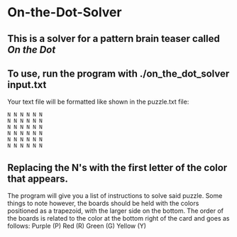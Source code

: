 # On-the-Dot-Solver
This is a solver for a pattern brain teaser called *On the Dot*
---
To use, run the program with ./on_the_dot_solver input.txt
---
Your text file will be formatted like shown in the puzzle.txt file:

    N N N N N N
    N N N N N N
    N N N N N N
    N N N N N N
    N N N N N N
    N N N N N N

Replacing the N's with the first letter of the color that appears.
---
The program will give you a list of instructions to solve said puzzle.
Some things to note however, the boards should be held with the colors positioned as a trapezoid, with the larger side on the bottom. The order of the boards is related to the color at the bottom right of the card and goes as follows:
    Purple (P)
    Red (R)
    Green (G)
    Yellow (Y)
